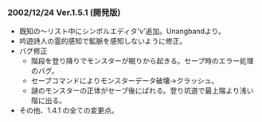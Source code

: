 
### 2002/12/24 Ver.1.5.1 (開発版)

 - 既知の～リスト中にシンボルエディタ'v'追加。Unangbandより。
 - 吟遊詩人の霊的感知で鉱脈を感知しないように修正。
 - バグ修正
     - 階段を登り降りでモンスターが眠りから起きる。セーブ時のエラー処理のバグ。
     - セーブコマンドによりモンスターデータ破壊→クラッシュ。
     - 謎のモンスターの正体がセーブ後にばれる。登り坑道で最上階より浅い階に出る。
 - その他、1.4.1 の全ての変更点。

